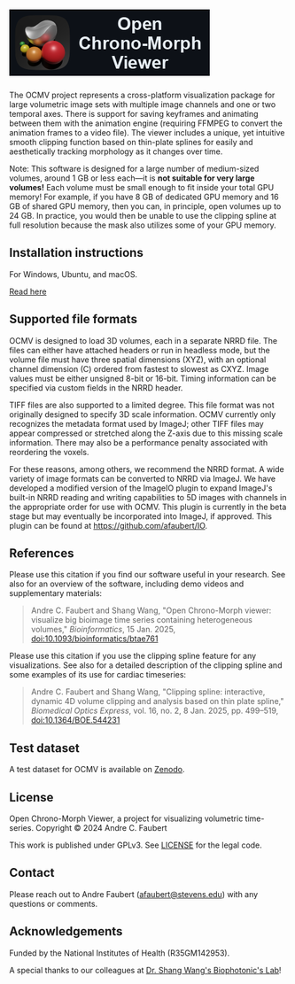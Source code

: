 # ![Open Chrono-Morph Viewer](ui/graphics/design/logo_text.png)

The OCMV project represents a cross-platform visualization package for
large volumetric image sets with multiple image channels and one or two
temporal axes. There is support for saving keyframes and animating
between them with the animation engine (requiring FFMPEG to convert the 
animation frames to a video file). The viewer includes a unique,
yet intuitive smooth clipping function based on thin-plate splines for 
easily and aesthetically tracking morphology as it changes over time.

Note: This software is designed for a large number of 
medium-sized volumes, around 1 GB or less each—it is **not suitable
for very large volumes!** Each volume must be small enough to fit
inside your total GPU memory! For example, if you have 8 GB of dedicated
GPU memory and 16 GB of shared GPU memory, then you can, in principle,
open volumes up to 24 GB. In practice, you would then be unable to use
the clipping spline at full resolution because the mask also utilizes
some of your GPU memory.

## Installation instructions
For Windows, Ubuntu, and macOS.

[Read here](documentation/install/installation-instructions.md)

## Supported file formats

OCMV is designed to load 3D volumes, each in a separate NRRD file. The
files can either have attached headers or run in headless mode, but the
volume file must have three spatial dimensions (XYZ), with an optional
channel dimension (C) ordered from fastest to slowest as CXYZ. Image
values must be either unsigned 8-bit or 16-bit. Timing information can
be specified via custom fields in the NRRD header.

TIFF files are also supported to a limited degree. This file format was not 
originally designed to specify 3D scale information. OCMV currently only 
recognizes the metadata format used by ImageJ; other TIFF files may appear 
compressed or stretched along the Z-axis due to this missing scale information.
There may also be a performance penalty associated with reordering the voxels.

For these reasons, among others, we recommend the NRRD format. A wide 
variety of image formats can be converted to NRRD via ImageJ. We have 
developed a modified version of the ImageIO plugin to expand ImageJ's 
built-in NRRD reading and writing capabilities to 5D images with channels 
in the appropriate order for use with OCMV. This plugin is currently in the 
beta stage but may eventually be incorporated into ImageJ, if approved.
This plugin can be found at https://github.com/afaubert/IO.

## References

Please use this citation if you find our software useful in your 
research. See also for an overview of the software, including demo
videos and supplementary materials:

> Andre C. Faubert and Shang Wang, "Open Chrono-Morph viewer: visualize big
bioimage time series containing heterogeneous volumes,"
_Bioinformatics_, 15 Jan. 2025,
[doi:10.1093/bioinformatics/btae761](https://doi.org/10.1093/bioinformatics/btae761)

Please use this citation if you use the clipping spline feature for any 
visualizations. See also for a detailed description of the 
clipping spline and some examples of its use for cardiac timeseries:

> Andre C. Faubert and Shang Wang, "Clipping spline: interactive, dynamic
4D volume clipping and analysis based on thin plate spline,"
_Biomedical Optics Express_, vol. 16, no. 2, 8 Jan. 2025, pp. 499–519,
[doi:10.1364/BOE.544231](https://doi.org/10.1364/BOE.544231)

## Test dataset

A test dataset for OCMV is available on [Zenodo](https://doi.org/10.5281/zenodo.13712866).

## License

Open Chrono-Morph Viewer, a project for visualizing volumetric time-series.
Copyright © 2024 Andre C. Faubert

This work is published under GPLv3. See [LICENSE](LICENSE) for the legal code.

## Contact

Please reach out to Andre Faubert (<afaubert@stevens.edu>) with any 
questions or comments.

## Acknowledgements

Funded by the National Institutes of Health (R35GM142953).

A special thanks to our colleagues at
[Dr. Shang Wang's Biophotonic's Lab](https://www.shangwanglab.org/team)!
